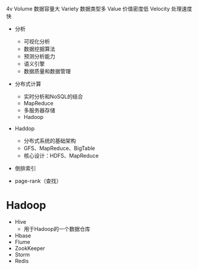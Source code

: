 4v
Volume 数据容量大
Variety 数据类型多
Value 价值密度低
Velocity 处理速度快

- 分析
  - 可视化分析
  - 数据挖掘算法
  - 预测分析能力
  - 语义引擎
  - 数据质量和数据管理
- 分布式计算
  - 实时分析和NoSQL的结合
  - MapReduce
  - 多服务器存储
  - Hadoop
- Haddop
  - 分布式系统的基础架构
  - GFS、MapReduce、BigTable
  - 核心设计：HDFS、MapReduce

- 倒排索引
- page-rank（查找）

# Hadoop
- Hive
  - 用于Hadoop的一个数据仓库
- Hbase
- Flume
- ZookKeeper
- Storm
- Redis